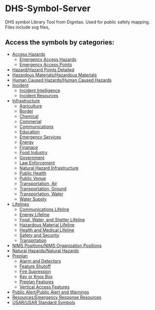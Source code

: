 # DHS-Symbol-Server
DHS symbol Library Tool from Dignitas.  Used for public safety mapping.  Files include svg files, 

## Access the symbols by categories:
 - <a href="https://github.com/NAPSG/DHS-Symbol-Server/tree/main/dhs-symbol/assets/icons/Access%20Hazards">Access Hazards</a>
     - <a href="https://github.com/NAPSG/DHS-Symbol-Server/tree/main/dhs-symbol/assets/icons/Access%20Hazards/Emergency%20Access%20Hazards#readme">Emergency Access Hazards</a>
     - <a href="https://github.com/NAPSG/DHS-Symbol-Server/tree/main/dhs-symbol/assets/icons/Access%20Hazards/Emergency%20Access%20Points#readme">Emergency Access Points</a>
 - <a href="https://github.com/NAPSG/DHS-Symbol-Server/tree/main/dhs-symbol/assets/icons/Hazard/Hazard%20Points%20Detailed">Hazard/Hazard Points Detailed</a>
 - <a href="https://github.com/NAPSG/DHS-Symbol-Server/tree/main/dhs-symbol/assets/icons/Hazardous%20Materials/Hazardous%20Materials">Hazardous Materials/Hazardous Materials</a>
 - <a href="https://github.com/NAPSG/DHS-Symbol-Server/tree/main/dhs-symbol/assets/icons/Human%20Caused%20Hazards/Human%20Caused%20Hazards">Human Caused Hazards/Human Caused Hazards</a>
 - <a href="https://github.com/NAPSG/DHS-Symbol-Server/tree/main/dhs-symbol/assets/icons/Incident">Incident</a>
     - <a href="https://github.com/NAPSG/DHS-Symbol-Server/tree/main/dhs-symbol/assets/icons/Incident/Incident%20Intelligence">Incident Intelligence</a>
     - <a href="https://github.com/NAPSG/DHS-Symbol-Server/tree/main/dhs-symbol/assets/icons/Incident/Incident%20Resources">Incident Resources</a>
 - <a href="https://github.com/NAPSG/DHS-Symbol-Server/tree/main/dhs-symbol/assets/icons/Infrastructure">Infrastructure</a>
     - <a href="https://github.com/NAPSG/DHS-Symbol-Server/tree/main/dhs-symbol/assets/icons/Infrastructure/Agriculture">Agriculture</a>
     - <a href="https://github.com/NAPSG/DHS-Symbol-Server/tree/main/dhs-symbol/assets/icons/Infrastructure/Border">Border</a>
     - <a href="https://github.com/NAPSG/DHS-Symbol-Server/tree/main/dhs-symbol/assets/icons/Infrastructure/Chemical">Chemical</a>
     - <a href="https://github.com/NAPSG/DHS-Symbol-Server/tree/main/dhs-symbol/assets/icons/Infrastructure/Commercial">Commerial</a>
     - <a href="https://github.com/NAPSG/DHS-Symbol-Server/tree/main/dhs-symbol/assets/icons/Infrastructure/Communications">Communications</a>
     - <a href="https://github.com/NAPSG/DHS-Symbol-Server/tree/main/dhs-symbol/assets/icons/Infrastructure/Education">Education</a>
     - <a href="https://github.com/NAPSG/DHS-Symbol-Server/tree/main/dhs-symbol/assets/icons/Infrastructure/Emergency%20Services">Emergency Services</a>
     - <a href="https://github.com/NAPSG/DHS-Symbol-Server/tree/main/dhs-symbol/assets/icons/Infrastructure/Energy">Energy</a>
     - <a href="https://github.com/NAPSG/DHS-Symbol-Server/tree/main/dhs-symbol/assets/icons/Infrastructure/Finance">Finanace</a>
     - <a href="https://github.com/NAPSG/DHS-Symbol-Server/tree/main/dhs-symbol/assets/icons/Infrastructure/Food%20Industry">Food Industry</a>
     - <a href="https://github.com/NAPSG/DHS-Symbol-Server/tree/main/dhs-symbol/assets/icons/Infrastructure/Government">Government</a>
     - <a href="https://github.com/NAPSG/DHS-Symbol-Server/tree/main/dhs-symbol/assets/icons/Infrastructure/Law%20Enforcement">Law Enforcement</a>
     - <a href="https://github.com/NAPSG/DHS-Symbol-Server/tree/main/dhs-symbol/assets/icons/Infrastructure/Natural%20Hazard%20Infrastructure">Natural Hazard Infrastructure</a>
     - <a href="https://github.com/NAPSG/DHS-Symbol-Server/tree/main/dhs-symbol/assets/icons/Infrastructure/Public%20Health">Public Health</a>
     - <a href="https://github.com/NAPSG/DHS-Symbol-Server/tree/main/dhs-symbol/assets/icons/Infrastructure/Public%20Venue">Public Venue</a>
     - <a href="https://github.com/NAPSG/DHS-Symbol-Server/tree/main/dhs-symbol/assets/icons/Infrastructure/Transportation%2C%20Air">Transportation, Air</a>
     - <a href="https://github.com/NAPSG/DHS-Symbol-Server/tree/main/dhs-symbol/assets/icons/Infrastructure/Transportation%2C%20Ground">Transportation, Ground</a>
     - <a href="https://github.com/NAPSG/DHS-Symbol-Server/tree/main/dhs-symbol/assets/icons/Infrastructure/Transportation%2C%20Water">Transportation, Water</a>
     - <a href="https://github.com/NAPSG/DHS-Symbol-Server/tree/main/dhs-symbol/assets/icons/Infrastructure/Water%20Supply">Water Supply</a>
 - <a href="">Lifelines</a>
     - <a href="">Communications Lifeline</a>
     - <a href="">Energy Lifeline</a>
     - <a href="">Food, Water, and Shelter Lifeline</a>
     - <a href="">Hazardous Material Lifeline</a>
     - <a href="">Health and Medical Lifeline</a>
     - <a href="">Safety and Security</a>
     - <a href="">Transprtation</a>
 - <a href="">NIMS Positions/NIMS Organization Positions</a>
 - <a href="">Natural Hazards/Natural Hazards</a>
 - <a href="">Preplan</a>
     - <a href="">Alarm and Detectors</a>
     - <a href="">Feature Shutoff</a>
     - <a href="">Fire Supression</a>
     - <a href="">Key or Knox Box</a>
     - <a href="">Preplan Features</a>
     - <a href="">Vertical Access Features</a>
 - <a href="">Public Alert/Public Alert and Warnings</a>
 - <a href="">Resources/Emergency Response Resources</a>
 - <a href="">USAR/USAR Standard Symbols</a>
